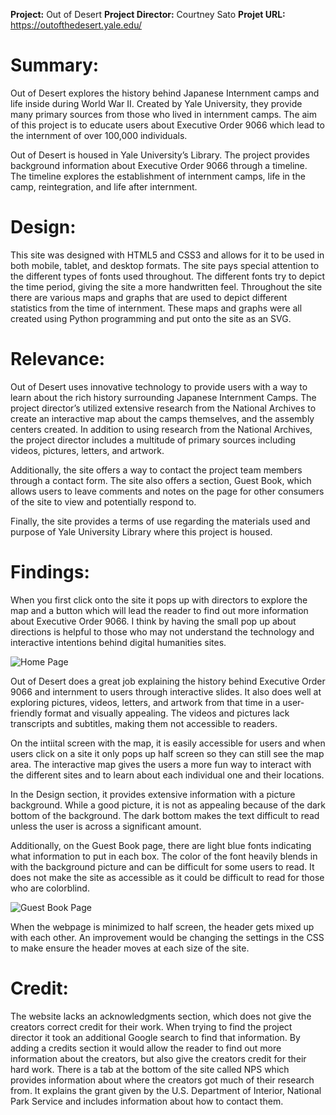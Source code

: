 **Project:** Out of Desert 
**Project Director:** Courtney Sato
**Projet URL:** https://outofthedesert.yale.edu/ 

# Summary:
 
Out of Desert explores the history behind Japanese Internment camps and life inside during World War II. Created by Yale University, they provide many primary sources from those who lived in internment camps. The aim of this project is to educate users about Executive Order 9066 which lead to the internment of over 100,000 individuals.
 
Out of Desert is housed in Yale University’s Library. The project provides background information about Executive Order 9066 through a timeline. The timeline explores the establishment of internment camps, life in the camp, reintegration, and life after internment.
 
# Design:
This site was designed with HTML5 and CSS3 and allows for it to be used in both mobile, tablet, and desktop formats. The site pays special attention to the different types of fonts used throughout. The different fonts try to depict the time period, giving the site a more handwritten feel. Throughout the site there are various maps and graphs that are used to depict different statistics from the time of internment. These maps and graphs were all created using Python programming and put onto the site as an SVG. 
 
# Relevance: 
Out of Desert uses innovative technology to provide users with a way to learn about the rich history surrounding Japanese Internment Camps. The project director’s utilized extensive research from the National Archives to create an interactive map about the camps themselves, and the assembly centers created. In addition to using research from the National Archives, the project director includes a multitude of primary sources including videos, pictures, letters, and artwork. 
 
Additionally, the site offers a way to contact the project team members through a contact form. The site also offers a section, Guest Book, which allows users to leave comments and notes on the page for other consumers of the site to view and potentially respond to. 
 
Finally, the site provides a terms of use regarding the materials used and purpose of Yale University Library where this project is housed. 
 
# Findings:
When you first click onto the site it pops up with directors to explore the map and a button which will lead the reader to find out more information about Executive Order 9066. I think by having the small pop up about directions is helpful to those who may not understand the technology and interactive intentions behind digital humanities sites. 
 
![Home Page](https://kelseyhark.github.io/kelseyharkcnu/images/homepage.PNG)
 
Out of Desert does a great job explaining the history behind Executive Order 9066 and internment to users through interactive slides. It also does well at exploring pictures, videos, letters, and artwork from that time in a user-friendly format and visually appealing. The videos and pictures lack transcripts and subtitles, making them not accessible to readers.
 
On the intiital screen with the map, it is easily accessible for users and when users click on a site it only pops up half screen so they can still see the map area. The interactive map gives the users a more fun way to interact with the different sites and to learn about each individual one and their locations. 
 
In the Design section, it provides extensive information with a picture background. While a good picture, it is not as appealing because of the dark bottom of the background. The dark bottom makes the text difficult to read unless the user is across a significant amount.
 
Additionally, on the Guest Book page, there are light blue fonts indicating what information to put in each box. The color of the font heavily blends in with the background picture and can be difficult for some users to read. It does not make the site as accessible as it could be difficult to read for those who are colorblind.

![Guest Book Page](https://kelseyhark.github.io/kelseyharkcnu/images/guestbook.PNG)
 
When the webpage is minimized to half screen, the header gets mixed up with each other. An improvement would be changing the settings in the CSS to make ensure the header moves at each size of the site.
 
# Credit:
The website lacks an acknowledgments section, which does not give the creators correct credit for their work. When trying to find the project director it took an additional Google search to find that information. By adding a credits section it would allow the reader to find out more information about the creators, but also give the creators credit for their hard work. There is a tab at the bottom of the site called NPS which provides information about where the creators got much of their research from. It explains the grant given by the U.S. Department of Interior, National Park Service and includes information about how to contact them. 
